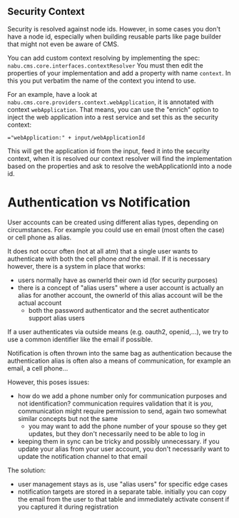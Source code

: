 ## Security Context

Security is resolved against node ids. However, in some cases you don't have a node id, especially when building reusable parts like page builder that might not even be aware of CMS.

You can add custom context resolving by implementing the spec: ``nabu.cms.core.interfaces.contextResolver``
You must then edit the properties of your implementation and add a property with name ``context``. In this you put verbatim the name of the context you intend to use. 

For an example, have a look at ``nabu.cms.core.providers.context.webApplication``, it is annotated with context ``webApplication``.
That means, you can use the "enrich" option to inject the web application into a rest service and set this as the security context:

```
="webApplication:" + input/webApplicationId
```

This will get the application id from the input, feed it into the security context, when it is resolved our context resolver will find the implementation based on the properties and ask to resolve the webApplicationId into a node id.

# Authentication vs Notification

User accounts can be created using different alias types, depending on circumstances.
For example you could use en email (most often the case) or cell phone as alias.

It does not occur often (not at all atm) that a single user wants to authenticate with both the cell phone _and_ the email. If it is necessary however, there is a system in place that works:

- users normally have as ownerId their own id (for security purposes)
- there is a concept of "alias users" where a user account is actually an alias for another account, the ownerId of this alias account will be the actual account
	- both the password authenticator and the secret authenticator support alias users

If a user authenticates via outside means (e.g. oauth2, openid,...),  we try to use a common identifier like the email if possible.

Notification is often thrown into the same bag as authentication because the authentication alias is often also a means of communication, for example an email, a cell phone...

However, this poses issues:

- how do we add a phone number only for communication purposes and not identification? communication requires validation that it is _you_, communication might require permission to send, again two somewhat similar concepts but not the same
	- you may want to add the phone number of your spouse so they get updates, but they don't necessarily need to be able to log in
- keeping them in sync can be tricky and possibly unnecessary. if you update your alias from your user account, you don't necessarily want to update the notification channel to that email

The solution:

- user management stays as is, use "alias users" for specific edge cases
- notification targets are stored in a separate table. initially you can copy the email from the user to that table and immediately activate consent if you captured it during registration

